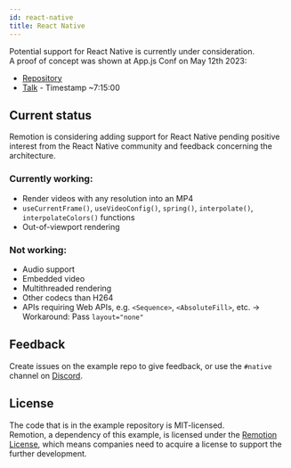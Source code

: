```yaml
---
id: react-native
title: React Native
---
```


Potential support for React Native is currently under consideration.  
A proof of concept was shown at App.js Conf on May 12th 2023:

- [Repository](https://github.com/remotion-dev/react-native-demo)
- [Talk](https://www.youtube.com/watch?v=t0KDn4_zdrk) - Timestamp ~7:15:00

## Current status

Remotion is considering adding support for React Native pending positive interest from the React Native community and feedback concerning the architecture.

### Currently working:

- Render videos with any resolution into an MP4
- `useCurrentFrame()`, `useVideoConfig()`, `spring()`, `interpolate()`, `interpolateColors()` functions
- Out-of-viewport rendering

### Not working:

- Audio support
- Embedded video
- Multithreaded rendering
- Other codecs than H264
- APIs requiring Web APIs, e.g. `<Sequence>`, `<AbsoluteFill>`, etc.
  -> Workaround: Pass `layout="none"`

## Feedback

Create issues on the example repo to give feedback, or use the `#native` channel on [Discord](https://remotion.dev/discord).

## License

The code that is in the example repository is MIT-licensed.  
Remotion, a dependency of this example, is licensed under the [Remotion License](https://remotion.dev), which means companies need to acquire a license to support the further development.
